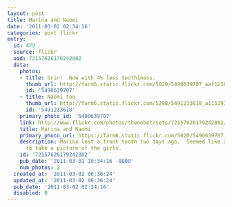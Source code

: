 ```yaml
---
layout: post
title: Marina and Naomi
date: '2011-03-02 02:34:16'
categories: post flickr
entry:
  id: 479
  source: flickr
  uid: 72157626179242882
  data:
    photos:
    - title: Grin!  Now with 4% less toothiness.
      thumb_url: http://farm6.static.flickr.com/5020/5490639707_aaf1236079_s.jpg
      id: '5490639707'
    - title: Naomi too.
      thumb_url: http://farm6.static.flickr.com/5298/5491233618_a115391030_s.jpg
      id: '5491233618'
    primary_photo_id: '5490639707'
    link: http://www.flickr.com/photos/thenobot/sets/72157626179242882/
    title: Marina and Naomi
    primary_photo_url: https://farm6.static.flickr.com/5020/5490639707_aaf1236079_m.jpg
    description: Marina lost a front tooth two days ago.  Seemed like a good time
      to take a picture of the girls.
    id: '72157626179242882'
    pub_date: '2011-03-01 10:34:16 -0800'
    num_photos: 2
  created_at: '2011-03-02 06:36:24'
  updated_at: '2011-03-02 06:36:24'
  pub_date: '2011-03-02 02:34:16'
  disabled: 0
---
```

